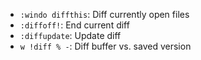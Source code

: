 - `:windo diffthis`: Diff currently open files
- `:diffoff!`: End current diff
- `:diffupdate`: Update diff
- `w !diff % -`: Diff buffer vs. saved version
